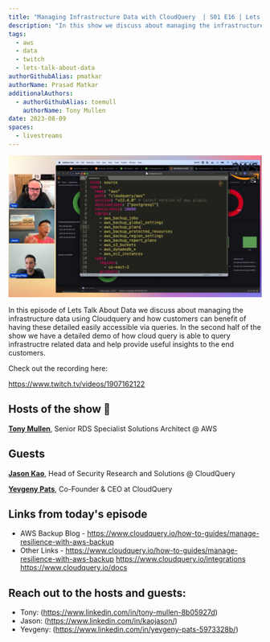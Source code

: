 ```yaml
---
title: "Managing Infrastructure Data with CloudQuery  | S01 E16 | Lets Talk About Data Show"
description: "In this show we discuss about managing the infrastructure data using Cloudquery and how customers can benefit of having these detailed easily accessible via queries. In the second half of the show we have a detailed demo of how cloud query is able to query infrastructre related data and help provide useful insights to the end customers."
tags:
  - aws
  - data
  - twitch
  - lets-talk-about-data
authorGithubAlias: pmatkar
authorName: Prasad Matkar
additionalAuthors:
  - authorGithubAlias: toemull
    authorName: Tony Mullen
date: 2023-08-09
spaces:
  - livestreams
---
```


![Screenshot from the stream or an image related to the topic](images/show16.jpg)

In this episode of Lets Talk About Data we discuss about managing the infrastructure data using Cloudquery and how customers can benefit of having these detailed easily accessible via queries. In the second half of the show we have a detailed demo of how cloud query is able to query infrastructre related data and help provide useful insights to the end customers.

Check out the recording here:

https://www.twitch.tv/videos/1907162122

## Hosts of the show 🎤

[**Tony Mullen**](https://www.linkedin.com/in/tony-mullen-8b05927), Senior RDS Specialist Solutions Architect @ AWS

## Guests

[**Jason Kao**](https://www.linkedin.com/in/kaojason/), Head of Security Research and Solutions @ CloudQuery

[**Yevgeny Pats**](https://www.linkedin.com/in/yevgeny-pats-5973328b/), Co-Founder & CEO at CloudQuery



## Links from today's episode

* AWS Backup Blog -  https://www.cloudquery.io/how-to-guides/manage-resilience-with-aws-backup
* Other Links -
  https://www.cloudquery.io/how-to-guides/manage-resilience-with-aws-backup
  https://www.cloudquery.io/integrations
  https://www.cloudquery.io/docs


## Reach out to the hosts and guests:

- Tony: (https://www.linkedin.com/in/tony-mullen-8b05927d)
- Jason: (https://www.linkedin.com/in/kaojason/)
- Yevgeny: (https://www.linkedin.com/in/yevgeny-pats-5973328b/)